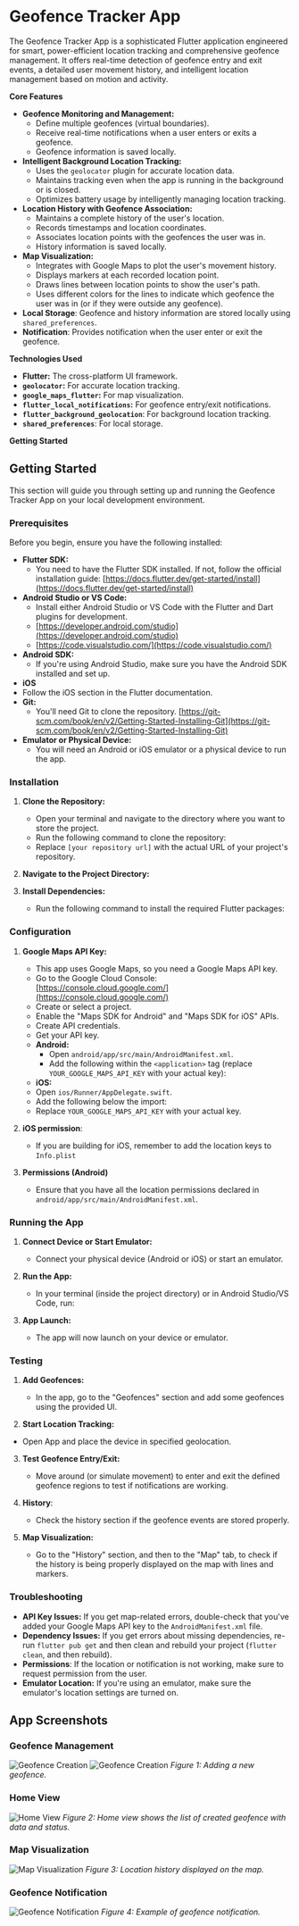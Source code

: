 # Geofence Tracker App

The Geofence Tracker App is a sophisticated Flutter application engineered for smart, power-efficient location tracking and comprehensive geofence management. It offers real-time detection of geofence entry and exit events, a detailed user movement history, and intelligent location management based on motion and activity.

**Core Features**

*   **Geofence Monitoring and Management:**
    *   Define multiple geofences (virtual boundaries).
    *   Receive real-time notifications when a user enters or exits a geofence.
    *   Geofence information is saved locally.
*   **Intelligent Background Location Tracking:**
    *   Uses the `geolocator` plugin for accurate location data.
    *   Maintains tracking even when the app is running in the background or is closed.
    *   Optimizes battery usage by intelligently managing location tracking.
*   **Location History with Geofence Association:**
    *   Maintains a complete history of the user's location.
    *   Records timestamps and location coordinates.
    *   Associates location points with the geofences the user was in.
    *   History information is saved locally.
*   **Map Visualization:**
    *   Integrates with Google Maps to plot the user's movement history.
    *   Displays markers at each recorded location point.
    *   Draws lines between location points to show the user's path.
    *   Uses different colors for the lines to indicate which geofence the user was in (or if they were outside any geofence).
* **Local Storage**: Geofence and history information are stored locally using `shared_preferences`.
* **Notification**: Provides notification when the user enter or exit the geofence.

**Technologies Used**

*   **Flutter:** The cross-platform UI framework.
*   **`geolocator`:** For accurate location tracking.
*   **`google_maps_flutter`:** For map visualization.
*   **`flutter_local_notifications`:** For geofence entry/exit notifications.
*   **`flutter_background_geolocation`**: For background location tracking.
*   **`shared_preferences`**: For local storage.

**Getting Started**

## Getting Started

This section will guide you through setting up and running the Geofence Tracker App on your local development environment.

### Prerequisites

Before you begin, ensure you have the following installed:

*   **Flutter SDK:**
    *   You need to have the Flutter SDK installed. If not, follow the official installation guide: [https://docs.flutter.dev/get-started/install](https://docs.flutter.dev/get-started/install)
*   **Android Studio or VS Code:**
    *   Install either Android Studio or VS Code with the Flutter and Dart plugins for development.
    *   [https://developer.android.com/studio](https://developer.android.com/studio)
    *   [https://code.visualstudio.com/](https://code.visualstudio.com/)
*   **Android SDK:**
    *   If you're using Android Studio, make sure you have the Android SDK installed and set up.
*   **iOS**
*   Follow the iOS section in the Flutter documentation.
*   **Git:**
    *   You'll need Git to clone the repository. [https://git-scm.com/book/en/v2/Getting-Started-Installing-Git](https://git-scm.com/book/en/v2/Getting-Started-Installing-Git)
*   **Emulator or Physical Device:**
    *   You will need an Android or iOS emulator or a physical device to run the app.

### Installation

1.  **Clone the Repository:**

    *   Open your terminal and navigate to the directory where you want to store the project.
    *   Run the following command to clone the repository:
    *   Replace `[your repository url]` with the actual URL of your project's repository.
2.  **Navigate to the Project Directory:**
3.  **Install Dependencies:**

    *   Run the following command to install the required Flutter packages:
### Configuration

1.  **Google Maps API Key:**

    *   This app uses Google Maps, so you need a Google Maps API key.
    *   Go to the Google Cloud Console: [https://console.cloud.google.com/](https://console.cloud.google.com/)
    *   Create or select a project.
    *   Enable the "Maps SDK for Android" and "Maps SDK for iOS" APIs.
    *   Create API credentials.
    *   Get your API key.
    *   **Android:**
        *   Open `android/app/src/main/AndroidManifest.xml`.
        *   Add the following within the `<application>` tag (replace `YOUR_GOOGLE_MAPS_API_KEY` with your actual key):
    * **iOS:**
    * Open `ios/Runner/AppDelegate.swift`.
    * Add the following below the import:
    *   Replace `YOUR_GOOGLE_MAPS_API_KEY` with your actual key.
2. **iOS permission**:
    * If you are building for iOS, remember to add the location keys to `Info.plist`
3.  **Permissions (Android)**
    *   Ensure that you have all the location permissions declared in `android/app/src/main/AndroidManifest.xml`.
        <manifest xmlns:android="http://schemas.android.com/apk/res/android"> <uses-permission android:name="android.permission.ACCESS_FINE_LOCATION" /> </manifest>
### Running the App

1.  **Connect Device or Start Emulator:**

    *   Connect your physical device (Android or iOS) or start an emulator.
2.  **Run the App:**

    *   In your terminal (inside the project directory) or in Android Studio/VS Code, run:
3.  **App Launch:**

    *   The app will now launch on your device or emulator.

### Testing

1.  **Add Geofences:**

    *   In the app, go to the "Geofences" section and add some geofences using the provided UI.
2.  **Start Location Tracking:**
* Open App and place the device in specified geolocation.
3.  **Test Geofence Entry/Exit:**
    *   Move around (or simulate movement) to enter and exit the defined geofence regions to test if notifications are working.

4.  **History**:
    * Check the history section if the geofence events are stored properly.
5.  **Map Visualization:**

    *   Go to the "History" section, and then to the "Map" tab, to check if the history is being properly displayed on the map with lines and markers.

### Troubleshooting

*   **API Key Issues:** If you get map-related errors, double-check that you've added your Google Maps API key to the `AndroidManifest.xml` file.
*   **Dependency Issues:** If you get errors about missing dependencies, re-run `flutter pub get` and then clean and rebuild your project (`flutter clean`, and then rebuild).
* **Permissions**: If the location or notification is not working, make sure to request permission from the user.
*   **Emulator Location:** If you're using an emulator, make sure the emulator's location settings are turned on.

## App Screenshots

### Geofence Management

![Geofence Creation](assets/images/geofence_creation.png)
![Geofence Creation](assets/images/geofence_creation_alert.png)
_Figure 1: Adding a new geofence._

### Home View
![Home View](assets/images/geofence_home.png)
_Figure 2: Home view shows the list of created geofence with data and status._

### Map Visualization

![Map Visualization](assets/images/location_tracking.png)
_Figure 3: Location history displayed on the map._

### Geofence Notification
![Geofence Notification](assets/images/geofence_notification.png)
_Figure 4: Example of geofence notification._

